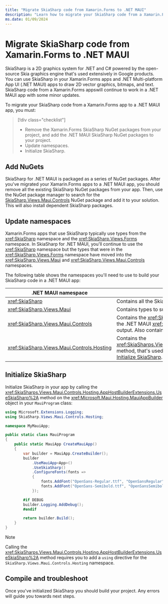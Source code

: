 ```yaml
---
title: "Migrate SkiaSharp code from Xamarin.Forms to .NET MAUI"
description: "Learn how to migrate your SkiaSharp code from a Xamarin.Forms app to a .NET MAUI app."
ms.date: 01/09/2024
---
```


# Migrate SkiaSharp code from Xamarin.Forms to .NET MAUI

SkiaSharp is a 2D graphics system for .NET and C# powered by the open-source Skia graphics engine that's used extensively in Google products. You can use SkiaSharp in your Xamarin.Forms apps and .NET Multi-platform App UI (.NET MAUI) apps to draw 2D vector graphics, bitmaps, and text. SkiaSharp code from a Xamarin.Forms appswill continue to work in a .NET MAUI app with some minor updates.

To migrate your SkiaSharp code from a Xamarin.Forms app to a .NET MAUI app, you must:

> [!div class="checklist"]
>
> - Remove the Xamarin.Forms SkiaSharp NuGet packages from your project, and add the .NET MAUI SkiaSharp NuGet packages to your project.
> - Update namespaces.
> - Initialize SkiaSharp.

## Add NuGets

SkiaSharp for .NET MAUI is packaged as a series of NuGet packages. After you've migrated your Xamarin.Forms apps to a .NET MAUI app, you should remove all the existing SkiaSharp NuGet packages from your app. Then, use the NuGet package manager to search for the [SkiaSharp.Views.Maui.Controls](https://www.nuget.org/packages/SkiaSharp.Views.Maui.Controls/) NuGet package and add it to your solution. This will also install dependent SkiaSharp packages.

## Update namespaces

Xamarin.Forms apps that use SkiaSharp typically use types from the <xref:SkiaSharp> namespace and the <xref:SkiaSharp.Views.Forms> namespace. In SkiaSharp for .NET MAUI, you'll continue to use the <xref:SkiaSharp> namespace but the types that were in the <xref:SkiaSharp.Views.Forms> namespace have moved into the <xref:SkiaSharp.Views.Maui> and <xref:SkiaSharp.Views.Maui.Controls> namespaces.

The following table shows the namespaces you'll need to use to build your SkiaSharp code in a .NET MAUI app:

| .NET MAUI namespace | Details |
| --------- | ------- |
| <xref:SkiaSharp> | Contains all the SkiaSharp classes, structures, and enumerations. |
| <xref:SkiaSharp.Views.Maui> | Contains types to support touch interactions, and event arguments. |
| <xref:SkiaSharp.Views.Maui.Controls> | Contains the <xref:SkiaSharp.Views.Maui.Controls.SKCanvasView> class, which derives from the .NET MAUI <xref:Microsoft.Maui.Controls.View> class and hosts your SkiaSharp graphics output. Also contains different `ImageSource` classes. |
| <xref:SkiaSharp.Views.Maui.Controls.Hosting> | Contains the <xref:SkiaSharps.Views.Maui.Controls.Hosting.AppHostBuilderExtensions.UseSkiaSharp%2A> method, that's used to initialize SkiaSharp in your .NET MAUI app. For more information, see [Initialize SkiaSharp](#initialize-skiasharp). |

## Initialize SkiaSharp

Initialize SkiaSharp in your app by calling the <xref:SkiaSharps.Views.Maui.Controls.Hosting.AppHostBuilderExtensions.UseSkiaSharp%2A> method on the <xref:Microsoft.Maui.Hosting.MauiAppBuilder> object in your `MauiProgram` class:


```csharp
using Microsoft.Extensions.Logging;
using SkiaSharp.Views.Maui.Controls.Hosting;

namespace MyMauiApp;

public static class MauiProgram
{
    public static MauiApp CreateMauiApp()
    {
        var builder = MauiApp.CreateBuilder();
        builder
            .UseMauiApp<App>()
            .UseSkiaSharp()
            .ConfigureFonts(fonts =>
            {
                fonts.AddFont("OpenSans-Regular.ttf", "OpenSansRegular");
                fonts.AddFont("OpenSans-Semibold.ttf", "OpenSansSemibold");
            });

        #if DEBUG
        builder.Logging.AddDebug();
        #endif

        return builder.Build();
    }
}
```

> [!NOTE]
> Calling the <xref:SkiaSharps.Views.Maui.Controls.Hosting.AppHostBuilderExtensions.UseSkiaSharp%2A> method requires you to add a `using` directive for the `SkiaSharp.Views.Maui.Controls.Hosting` namespace.

## Compile and troubleshoot

Once you've initialized SkiaSharp you should build your project. Any errors will guide you towards next steps.
